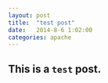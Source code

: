 ```yaml
---
layout: post
title:  "test post"
date:   2014-8-6 1:02:00
categories: apache
---
```

## This is a `test` post.

